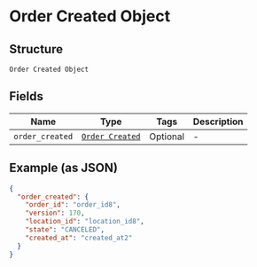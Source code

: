 
# Order Created Object

## Structure

`Order Created Object`

## Fields

| Name | Type | Tags | Description |
|  --- | --- | --- | --- |
| `order_created` | [`Order Created`](../../doc/models/order-created.md) | Optional | - |

## Example (as JSON)

```json
{
  "order_created": {
    "order_id": "order_id8",
    "version": 170,
    "location_id": "location_id8",
    "state": "CANCELED",
    "created_at": "created_at2"
  }
}
```

